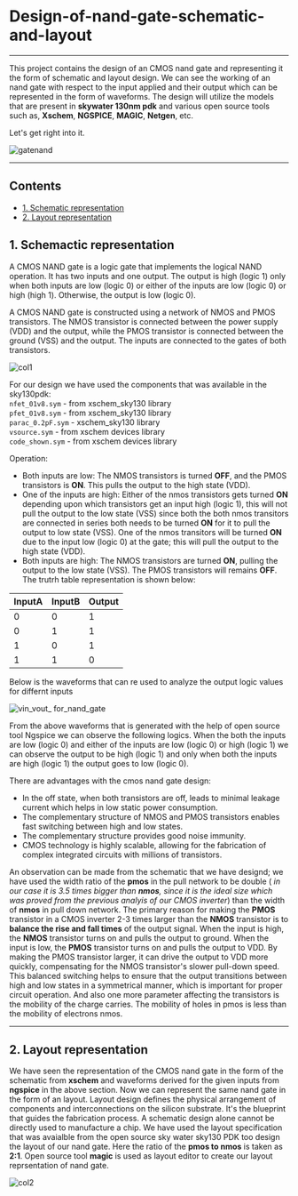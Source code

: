 # Design-of-nand-gate-schematic-and-layout
---
This project contains the design of an CMOS nand gate and representing it the form of schematic and layout design. We can see the working of an nand gate with respect to the input applied and their output which can be represented in the form of waveforms. The design will utilize the models that are present in __skywater 130nm pdk__ and various open source tools such as, __Xschem__, __NGSPICE__, __MAGIC__, __Netgen__, etc.

Let's get right into it.

![gatenand](https://github.com/user-attachments/assets/0def82a9-9c16-455a-a6b2-86428f18377e)

---
## Contents
- [1. Schematic representation](#1-Schematic-representation)
- [2. Layout representation](#2-Layout-representation)

## 1. Schemactic representation

A CMOS NAND gate is a logic gate that implements the logical NAND operation. It has two inputs and one output. The output is high (logic 1) only when both inputs are low (logic 0) or either of the inputs are low (logic 0) or high (high 1). Otherwise, the output is low (logic 0).

A CMOS NAND gate is constructed using a network of NMOS and PMOS transistors. The NMOS transistor is connected between the power supply (VDD) and the output, while the PMOS transistor is connected between the ground (VSS) and the output. The inputs are connected to the gates of both transistors.

![col1](https://github.com/user-attachments/assets/5474ef6f-1792-474a-9a77-e0c8d29f46a3)

For our design we have used the components that was available in the sky130pdk:<br>
```nfet_01v8.sym``` - from xschem_sky130 library<br>
```pfet_01v8.sym``` - from xschem_sky130 library<br>
```parac_0.2pF.sym``` - xschem_sky130 library<br>
```vsource.sym``` - from xschem devices library<br>
```code_shown.sym``` - from xschem devices library<br>

Operation:
* Both inputs are low: The NMOS transistors is turned **OFF**, and the PMOS transistors is **ON**. This pulls the output to the high state (VDD).
* One of the inputs are high: Either of the nmos transistors gets turned **ON** depending upon which transistors get an input high (logic 1), this will not pull the output to the low state (VSS) since both the both nmos transitors are connected in series both needs to be turned **ON** for it to pull the output to low state (VSS). One of the nmos transitors will be turned **ON** due to the input low (logic 0) at the gate; this will pull the output to the high state (VDD). 
* Both inputs are high: The NMOS transistors are turned **ON**, pulling the output to the low state (VSS). The PMOS transistors will remains **OFF**.
The trutrh table representation is shown below:

| InputA  | InputB | Output | 
|---------|------- | ------ |
|    0    |    0   |    1   | 
|    0    |    1   |    1   |
|    1    |    0   |    1   |
|    1    |    1   |    0   |

Below is the waveforms that can re used to analyze the output logic values for differnt inputs

![vin_vout_ for_nand_gate](https://github.com/user-attachments/assets/37c9129e-d9ee-4f98-bc52-44cbfb283751)

From the above waveforms that is generated with the help of open source tool Ngspice we can observe the following logics. When the both the inputs are low (logic 0) and either of the inputs are low (logic 0) or high (logic 1) we can observe the output to be high (logic 1) and only when both the inputs are high (logic 1) the output goes to low (logic 0).

There are advantages with the cmos nand gate design:
* In the off state, when both transistors are off, leads to minimal leakage current which helps in low static power consumption.
* The complementary structure of NMOS and PMOS transistors enables fast switching between high and low states.
* The complementary structure provides good noise immunity.
* CMOS technology is highly scalable, allowing for the fabrication of complex integrated circuits with millions of transistors.

An observation can be made from the schematic that we have designd; we have used the width ratio of the **pmos** in the pull network to be double ( _in our case it is 3.5 times bigger than **nmos**, since it is the ideal size which was proved from the previous analyis of our CMOS inverter_) than the width of **nmos** in pull down network. The primary reason for making the **PMOS** transistor in a CMOS inverter 2-3 times larger than the **NMOS** transistor is to **balance the rise and fall times** of the output signal.
When the input is high, the **NMOS** transistor turns on and pulls the output to ground. When the input is low, the **PMOS** transistor turns on and pulls the output to VDD. By making the PMOS transistor larger, it can drive the output to VDD more quickly, compensating for the NMOS transistor's slower pull-down speed. This balanced switching helps to ensure that the output transitions between high and low states in a symmetrical manner, which is important for proper circuit operation. And also one more parameter affecting the transistors is the mobility of the charge carries. The mobility of holes in pmos is less than the mobility of electrons nmos.

---

## 2. Layout representation

We have seen the representation of the CMOS nand gate in the form of the schematic from **xschem** and waveforms derived for the given inputs from **ngspice** in the above section. Now we can represent the same nand gate in the form of an layout. Layout design defines the physical arrangement of components and interconnections on the silicon substrate. It's the blueprint that guides the fabrication process. A schematic design alone cannot be directly used to manufacture a chip.
We have used the layout specification that was avaialble from the open source sky water sky130 PDK too design the layout of our nand gate. Here the ratio of the **pmos to nmos** is taken as **2:1**. Open source tool **magic** is used as layout editor to create our layout reprsentation of nand gate.

![col2](https://github.com/user-attachments/assets/5096747c-ce2e-4357-b5bb-c3d5ececb45c)




